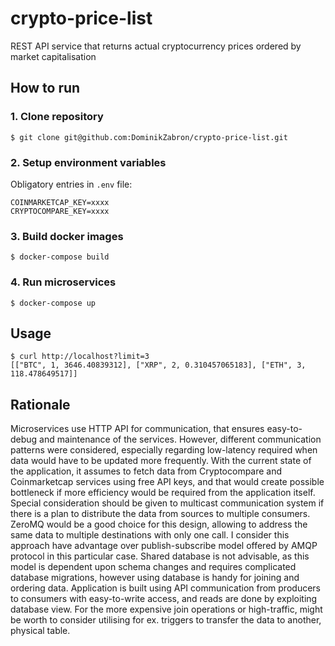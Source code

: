 # crypto-price-list
REST API service that returns actual cryptocurrency prices ordered by market capitalisation

## How to run

### 1. Clone repository

    $ git clone git@github.com:DominikZabron/crypto-price-list.git
    
### 2. Setup environment variables

Obligatory entries in `.env` file:

    COINMARKETCAP_KEY=xxxx
    CRYPTOCOMPARE_KEY=xxxx

### 3. Build docker images

    $ docker-compose build
    
### 4. Run microservices

    $ docker-compose up
    
## Usage

    $ curl http://localhost?limit=3
    [["BTC", 1, 3646.40839312], ["XRP", 2, 0.310457065183], ["ETH", 3, 118.478649517]]
    
## Rationale

Microservices use HTTP API for communication, that ensures easy-to-debug and maintenance of the services. However, different communication patterns were considered, especially regarding low-latency required when data would have to be updated more frequently. With the current state of the application, it assumes to fetch data from Cryptocompare and Coinmarketcap services using free API keys, and that would create possible bottleneck if more efficiency would be required from the application itself.
Special consideration should be given to multicast communication system if there is a plan to distribute the data from sources to multiple consumers. ZeroMQ would be a good choice for this design, allowing to address the same data to multiple destinations with only one call. I consider this approach have advantage over publish-subscribe model offered by AMQP protocol in this particular case.
Shared database is not advisable, as this model is dependent upon schema changes and requires complicated database migrations, however using database is handy for joining and ordering data. 
Application is built using API communication from producers to consumers with easy-to-write access, and reads are done by exploiting database view. For the more expensive join operations or high-traffic, might be worth to consider utilising for ex. triggers to transfer the data to another, physical table.
